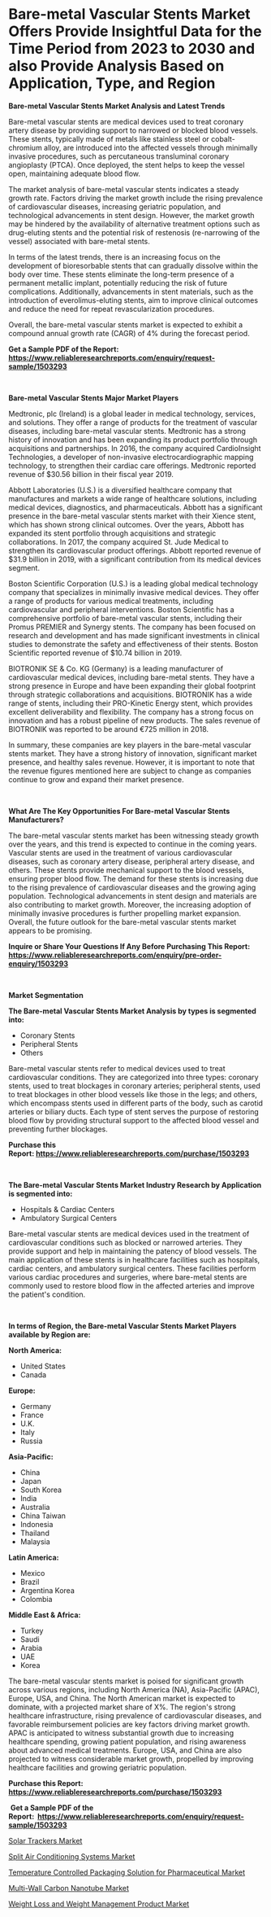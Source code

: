 <p><h1>Bare-metal Vascular Stents Market Offers Provide Insightful Data for the Time Period from 2023 to 2030 and also Provide Analysis Based on Application, Type, and Region</h1></p><p><strong>Bare-metal Vascular Stents Market Analysis and Latest Trends</strong></p>
<p><p>Bare-metal vascular stents are medical devices used to treat coronary artery disease by providing support to narrowed or blocked blood vessels. These stents, typically made of metals like stainless steel or cobalt-chromium alloy, are introduced into the affected vessels through minimally invasive procedures, such as percutaneous transluminal coronary angioplasty (PTCA). Once deployed, the stent helps to keep the vessel open, maintaining adequate blood flow.</p><p>The market analysis of bare-metal vascular stents indicates a steady growth rate. Factors driving the market growth include the rising prevalence of cardiovascular diseases, increasing geriatric population, and technological advancements in stent design. However, the market growth may be hindered by the availability of alternative treatment options such as drug-eluting stents and the potential risk of restenosis (re-narrowing of the vessel) associated with bare-metal stents.</p><p>In terms of the latest trends, there is an increasing focus on the development of bioresorbable stents that can gradually dissolve within the body over time. These stents eliminate the long-term presence of a permanent metallic implant, potentially reducing the risk of future complications. Additionally, advancements in stent materials, such as the introduction of everolimus-eluting stents, aim to improve clinical outcomes and reduce the need for repeat revascularization procedures.</p><p>Overall, the bare-metal vascular stents market is expected to exhibit a compound annual growth rate (CAGR) of 4% during the forecast period.</p></p>
<p><strong>Get a Sample PDF of the Report:&nbsp; <a href="https://www.reliableresearchreports.com/enquiry/request-sample/1503293">https://www.reliableresearchreports.com/enquiry/request-sample/1503293</a></strong></p>
<p>&nbsp;</p>
<p><strong>Bare-metal Vascular Stents Major Market Players</strong></p>
<p><p>Medtronic, plc (Ireland) is a global leader in medical technology, services, and solutions. They offer a range of products for the treatment of vascular diseases, including bare-metal vascular stents. Medtronic has a strong history of innovation and has been expanding its product portfolio through acquisitions and partnerships. In 2016, the company acquired CardioInsight Technologies, a developer of non-invasive electrocardiographic mapping technology, to strengthen their cardiac care offerings. Medtronic reported revenue of $30.56 billion in their fiscal year 2019.</p><p>Abbott Laboratories (U.S.) is a diversified healthcare company that manufactures and markets a wide range of healthcare solutions, including medical devices, diagnostics, and pharmaceuticals. Abbott has a significant presence in the bare-metal vascular stents market with their Xience stent, which has shown strong clinical outcomes. Over the years, Abbott has expanded its stent portfolio through acquisitions and strategic collaborations. In 2017, the company acquired St. Jude Medical to strengthen its cardiovascular product offerings. Abbott reported revenue of $31.9 billion in 2019, with a significant contribution from its medical devices segment.</p><p>Boston Scientific Corporation (U.S.) is a leading global medical technology company that specializes in minimally invasive medical devices. They offer a range of products for various medical treatments, including cardiovascular and peripheral interventions. Boston Scientific has a comprehensive portfolio of bare-metal vascular stents, including their Promus PREMIER and Synergy stents. The company has been focused on research and development and has made significant investments in clinical studies to demonstrate the safety and effectiveness of their stents. Boston Scientific reported revenue of $10.74 billion in 2019.</p><p>BIOTRONIK SE & Co. KG (Germany) is a leading manufacturer of cardiovascular medical devices, including bare-metal stents. They have a strong presence in Europe and have been expanding their global footprint through strategic collaborations and acquisitions. BIOTRONIK has a wide range of stents, including their PRO-Kinetic Energy stent, which provides excellent deliverability and flexibility. The company has a strong focus on innovation and has a robust pipeline of new products. The sales revenue of BIOTRONIK was reported to be around €725 million in 2018.</p><p>In summary, these companies are key players in the bare-metal vascular stents market. They have a strong history of innovation, significant market presence, and healthy sales revenue. However, it is important to note that the revenue figures mentioned here are subject to change as companies continue to grow and expand their market presence.</p></p>
<p>&nbsp;</p>
<p><strong>What Are The Key Opportunities For Bare-metal Vascular Stents Manufacturers?</strong></p>
<p><p>The bare-metal vascular stents market has been witnessing steady growth over the years, and this trend is expected to continue in the coming years. Vascular stents are used in the treatment of various cardiovascular diseases, such as coronary artery disease, peripheral artery disease, and others. These stents provide mechanical support to the blood vessels, ensuring proper blood flow. The demand for these stents is increasing due to the rising prevalence of cardiovascular diseases and the growing aging population. Technological advancements in stent design and materials are also contributing to market growth. Moreover, the increasing adoption of minimally invasive procedures is further propelling market expansion. Overall, the future outlook for the bare-metal vascular stents market appears to be promising.</p></p>
<p><strong>Inquire or Share Your Questions If Any Before Purchasing This Report: <a href="https://www.reliableresearchreports.com/enquiry/pre-order-enquiry/1503293">https://www.reliableresearchreports.com/enquiry/pre-order-enquiry/1503293</a></strong></p>
<p>&nbsp;</p>
<p><strong>Market Segmentation</strong></p>
<p><strong>The Bare-metal Vascular Stents Market Analysis by types is segmented into:</strong></p>
<p><ul><li>Coronary Stents</li><li>Peripheral Stents</li><li>Others</li></ul></p>
<p><p>Bare-metal vascular stents refer to medical devices used to treat cardiovascular conditions. They are categorized into three types: coronary stents, used to treat blockages in coronary arteries; peripheral stents, used to treat blockages in other blood vessels like those in the legs; and others, which encompass stents used in different parts of the body, such as carotid arteries or biliary ducts. Each type of stent serves the purpose of restoring blood flow by providing structural support to the affected blood vessel and preventing further blockages.</p></p>
<p><strong>Purchase this Report:&nbsp;<a href="https://www.reliableresearchreports.com/purchase/1503293">https://www.reliableresearchreports.com/purchase/1503293</a></strong></p>
<p>&nbsp;</p>
<p><strong>The Bare-metal Vascular Stents Market Industry Research by Application is segmented into:</strong></p>
<p><ul><li>Hospitals & Cardiac Centers</li><li>Ambulatory Surgical Centers</li></ul></p>
<p><p>Bare-metal vascular stents are medical devices used in the treatment of cardiovascular conditions such as blocked or narrowed arteries. They provide support and help in maintaining the patency of blood vessels. The main application of these stents is in healthcare facilities such as hospitals, cardiac centers, and ambulatory surgical centers. These facilities perform various cardiac procedures and surgeries, where bare-metal stents are commonly used to restore blood flow in the affected arteries and improve the patient's condition.</p></p>
<p>&nbsp;</p>
<p><strong>In terms of Region, the Bare-metal Vascular Stents Market Players available by Region are:</strong></p>
<p>
    <p> <strong> North America: </strong>
        <ul>
            <li>United States</li>
            <li>Canada</li>
        </ul>
        </p> 
    <p> <strong> Europe: </strong>
        <ul>
            <li>Germany</li>
            <li>France</li>
            <li>U.K.</li>
            <li>Italy</li>
            <li>Russia</li>
        </ul>
        </p> 
    <p> <strong> Asia-Pacific: </strong>
        <ul>
            <li>China</li>
            <li>Japan</li>
            <li>South Korea</li>
            <li>India</li>
            <li>Australia</li>
            <li>China Taiwan</li>
            <li>Indonesia</li>
            <li>Thailand</li>
            <li>Malaysia</li>
        </ul>
        </p> 
    <p> <strong> Latin America: </strong>
        <ul>
            <li>Mexico</li>
            <li>Brazil</li>
            <li>Argentina Korea</li>
            <li>Colombia</li>
        </ul>
        </p> 
    <p> <strong> Middle East & Africa: </strong>
        <ul>
            <li>Turkey</li>
            <li>Saudi</li>
            <li>Arabia</li>
            <li>UAE</li>
            <li>Korea</li>
        </ul>
    </p>
    </p>
<p><p>The bare-metal vascular stents market is poised for significant growth across various regions, including North America (NA), Asia-Pacific (APAC), Europe, USA, and China. The North American market is expected to dominate, with a projected market share of X%. The region's strong healthcare infrastructure, rising prevalence of cardiovascular diseases, and favorable reimbursement policies are key factors driving market growth. APAC is anticipated to witness substantial growth due to increasing healthcare spending, growing patient population, and rising awareness about advanced medical treatments. Europe, USA, and China are also projected to witness considerable market growth, propelled by improving healthcare facilities and growing geriatric population.</p></p>
<p><strong>Purchase this Report: <a href="https://www.reliableresearchreports.com/purchase/1503293">https://www.reliableresearchreports.com/purchase/1503293</a></strong></p>
<p>&nbsp;<strong>Get a Sample PDF of the Report:&nbsp;&nbsp;<a href="https://www.reliableresearchreports.com/enquiry/request-sample/1503293">https://www.reliableresearchreports.com/enquiry/request-sample/1503293</a></strong></p>
<p><strong></strong></p>
<p><p><a href="https://medium.com/@mariad13206/decoding-solar-trackers-market-metrics-market-share-trends-and-growth-patterns-69d3f9effa4b">Solar Trackers Market</a></p><p><a href="https://medium.com/@andem140256/decoding-split-air-conditioning-systems-market-metrics-market-share-trends-and-growth-patterns-3263d387b05f">Split Air Conditioning Systems Market</a></p><p><a href="https://www.linkedin.com/pulse/temperature-controlled-packaging-solution-pharmaceutical-1c/">Temperature Controlled Packaging Solution for Pharmaceutical Market</a></p><p><a href="https://www.linkedin.com/pulse/multi-wall-carbon-nanotube-market-insights-players-forecast/">Multi-Wall Carbon Nanotube Market</a></p><p><a href="https://www.linkedin.com/pulse/weight-loss-management-product-market-size-2023-2030-global/">Weight Loss and Weight Management Product Market</a></p></p>
